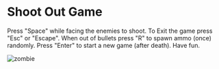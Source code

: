 # Shoot Out Game
Press "Space" while facing the enemies to shoot.
To Exit the game press "Esc" or "Escape".
When out of bullets press "R" to spawn ammo (once) randomly.
Press "Enter" to start a new game (after death).
Have fun.

![zombie](https://github.com/MtheMartian/Zombapocalypse/assets/105645430/9ce1450a-de7a-46cd-951a-d5198ab59926)
